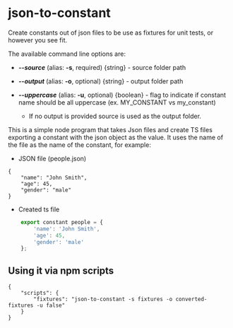 # json-to-constant

Create constants out of json files to be use as fixtures for unit tests, or however you see fit.

The available command line options are:

-   **_--source_** (alias: **-s**, required) {string} - source folder path
-   **_--output_** (alias: **-o**, optional) {string} - output folder path
-   **_--uppercase_** (alias: **-u**, optional) {boolean} - flag to indicate if constant name should be all uppercase (ex. MY_CONSTANT vs my_constant)

    -   If no output is provided source is used as the output folder.

This is a simple node program that takes Json files and create TS files exporting a constant with the json object as the value. It uses the name of the file as the name of the constant, for example:

-   JSON file (people.json)

```
{
    "name": "John Smith",
    "age": 45,
    "gender": "male"
}
```

-   Created ts file

```typescript
    export constant people = {
        'name': 'John Smith',
        'age': 45,
        'gender': 'male'
    };
```

## Using it via npm scripts

```
{
    "scripts": {
        "fixtures": "json-to-constant -s fixtures -o converted-fixtures -u false"
    }
}
```
